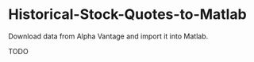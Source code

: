# Historical-Stock-Quotes-to-Matlab
Download data from Alpha Vantage and import it into Matlab.

TODO
